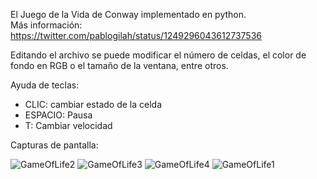 El Juego de la Vida de Conway implementado en python.  
Más información:  https://twitter.com/pablogilah/status/1249296043612737536

Editando el archivo se puede modificar el número de celdas, el color de fondo en RGB o el tamaño de la ventana, entre otros.

Ayuda de teclas:
- CLIC:      cambiar estado de la celda
- ESPACIO:   Pausa
- T:         Cambiar velocidad


Capturas de pantalla:


![GameOfLife2](https://user-images.githubusercontent.com/63462062/173201505-005dcfa1-1590-4944-9418-44744eb31e15.png)
![GameOfLife3](https://user-images.githubusercontent.com/63462062/173201506-0af164a4-1932-4652-97ba-745832fe846c.png)
![GameOfLife4](https://user-images.githubusercontent.com/63462062/173201507-caf3ac14-6c2e-4678-ac59-234362a881ff.png)
![GameOfLife1](https://user-images.githubusercontent.com/63462062/173201504-01137271-7ae3-4ee4-8b88-d1bdde614369.png)
